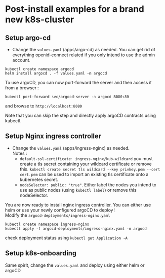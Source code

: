 # Post-install examples for a brand new k8s-cluster

## Setup argo-cd

- Change the `values.yaml` (apps/argo-cd) as needed. You can get rid of everything openid-connect related if you only intend to use the admin account.

```
kubectl create namespace argocd
helm install argocd . -f values.yaml -n argocd
```

To use argoCD, you can now port-forward the server and then access it from a browser :

```
kubectl port-forward svc/argocd-server -n argocd 8080:80
```

and browse to `http://localhost:8080`

Note that you can skip the step and directly apply argoCD contracts using kubectl.

## Setup Nginx ingress controller

- Change the `values.yaml` (apps/ingress-nginx) as needed.  
  Notes :
  - `default-ssl-certificate: ingress-nginx/kub-wildcard` you must create a tls secret containing your wildcard certificate or remove this. `kubectl create secret tls wildcard --key privkey.pem --cert cert.pem` can be used to import an existing tls certificate onto a kubernetes secret.
  - `nodeSelector: public: "true"`. Either label the nodes you intend to use as public nodes (using `kubectl label`) or remove this nodeSelector.

You are now ready to install nginx ingress controller. You can either use helm or use your newly configured argoCD to deploy !  
Modify the `argocd-deployments/ingress-nginx.yaml`

```
kubectl create namespace ingress-nginx
kubectl apply -f argocd-deployments/ingress-nginx.yaml -n argocd
```

check deployment status using `kubectl get Application -A`

## Setup k8s-onboarding

Same spirit, change the `values.yaml` and deploy using either helm or argoCD
